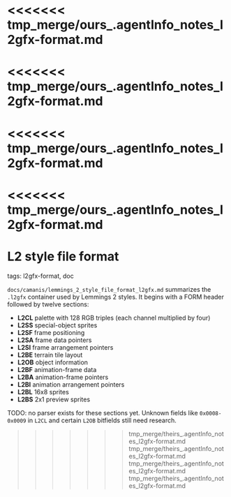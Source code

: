 <<<<<<< tmp_merge/ours_.agentInfo_notes_l2gfx-format.md
=======
<<<<<<< tmp_merge/ours_.agentInfo_notes_l2gfx-format.md
=======
<<<<<<< tmp_merge/ours_.agentInfo_notes_l2gfx-format.md
=======
<<<<<<< tmp_merge/ours_.agentInfo_notes_l2gfx-format.md
=======
# L2 style file format

tags: l2gfx-format, doc

`docs/camanis/lemmings_2_style_file_format_l2gfx.md` summarizes the `.l2gfx` container used by Lemmings 2 styles. It begins with a FORM header followed by twelve sections:
- **L2CL** palette with 128 RGB triples (each channel multiplied by four)
- **L2SS** special-object sprites
- **L2SF** frame positioning
- **L2SA** frame data pointers
- **L2SI** frame arrangement pointers
- **L2BE** terrain tile layout
- **L2OB** object information
- **L2BF** animation-frame data
- **L2BA** animation-frame pointers
- **L2BI** animation arrangement pointers
- **L2BL** 16x8 sprites
- **L2BS** 2x1 preview sprites

TODO: no parser exists for these sections yet. Unknown fields like `0x0008-0x0009` in `L2CL` and certain `L2OB` bitfields still need research.
>>>>>>> tmp_merge/theirs_.agentInfo_notes_l2gfx-format.md
>>>>>>> tmp_merge/theirs_.agentInfo_notes_l2gfx-format.md
>>>>>>> tmp_merge/theirs_.agentInfo_notes_l2gfx-format.md
>>>>>>> tmp_merge/theirs_.agentInfo_notes_l2gfx-format.md
